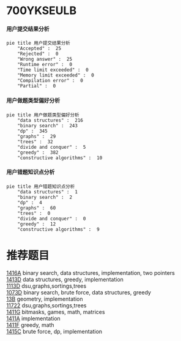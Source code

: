 # 700YKSEULB

<!-- tabs:start -->



#### **用户提交结果分析**

```mermaid
pie title 用户提交结果分析
    "Accepted" :  25
    "Rejected" :  0
    "Wrong answer" :  25
    "Runtime error" :  0
    "Time limit exceeded" :  0
    "Memory limit exceeded" :  0
    "Compilation error" :  0
    "Partial" :  0
```

#### **用户做题类型偏好分析**

```mermaid
pie title 用户做题类型偏好分析
    "data structures" :  216
    "binary search" :  243
    "dp" :  345
    "graphs" :  29
    "trees" :  32
    "divide and conquer" :  5
    "greedy" :  382
    "constructive algorithms" :  10
```
#### **用户错题知识点分析**

```mermaid
pie title 用户错题知识点分析
    "data structures" :  1
    "binary search" :  2
    "dp" :  4
    "graphs" :  60
    "trees" :  0
    "divide and conquer" :  0
    "greedy" :  12
    "constructive algorithms" :  9
```



<!-- tabs:end -->
# 推荐题目
[1416A](https://codeforces.com/contest/1416/problem/A)		binary search,
                        data structures,
                        implementation,
                        two pointers		  
[1413D](https://codeforces.com/contest/1413/problem/D)		data structures,
                        greedy,
                        implementation		  
[1113D](https://codeforces.com/contest/1113/problem/D)		dsu,graphs,sortings,trees		  
[1073D](https://codeforces.com/contest/1073/problem/D)		binary search,
                        brute force,
                        data structures,
                        greedy		  
[13B](https://codeforces.com/contest/13/problem/B)		geometry,
                        implementation		  
[11722](https://codeforces.com/contest/1172/problem/2)		dsu,graphs,sortings,trees		  
[1411G](https://codeforces.com/contest/1411/problem/G)		bitmasks,
                        games,
                        math,
                        matrices		  
[1411A](https://codeforces.com/contest/1411/problem/A)		implementation		  
[1411F](https://codeforces.com/contest/1411/problem/F)		greedy,
                        math		  
[1415C](https://codeforces.com/contest/1415/problem/C)		brute force,
                        dp,
                        implementation		  
